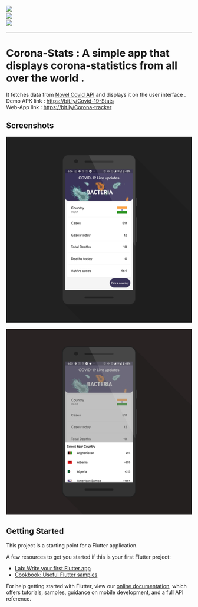 ![](https://img.shields.io/badge/Awesome-Flutter-blue)<br>
![](https://img.shields.io/github/stars/parthpanchal123/Corona-Stats?style=social)<br>
![](https://img.shields.io/github/forks/parthpanchal123/Corona-Stats?style=social)<br>

<hr>

# Corona-Stats : A simple app that displays corona-statistics from all over the world .

It fetches data from [Novel Covid API](https://github.com/novelcovid/api) and displays it on the user interface .<br>
Demo APK link : https://bit.ly/Covid-19-Stats <br>
Web-App link : https://bit.ly/Corona-tracker

## Screenshots

![Image 1](https://github.com/parthpanchal123/Corona-Stats/blob/master/Screenshots/Google%20Pixel%202%20(5).jpg)

![Image 2](https://github.com/parthpanchal123/Corona-Stats/blob/master/Screenshots/Google%20Pixel%202%20(6).jpg)


## Getting Started

This project is a starting point for a Flutter application.

A few resources to get you started if this is your first Flutter project:

- [Lab: Write your first Flutter app](https://flutter.dev/docs/get-started/codelab)
- [Cookbook: Useful Flutter samples](https://flutter.dev/docs/cookbook)

For help getting started with Flutter, view our
[online documentation](https://flutter.dev/docs), which offers tutorials,
samples, guidance on mobile development, and a full API reference.
